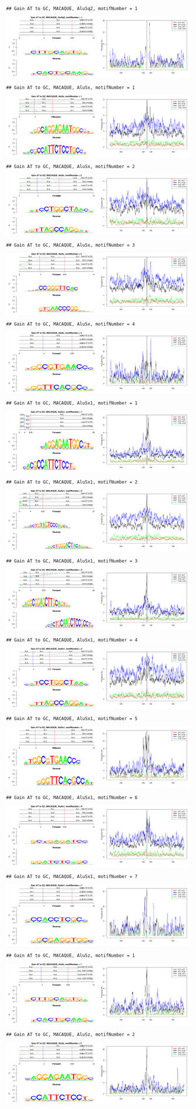 

```
## Gain AT to GC, MACAQUE, AluSq2, motifNumber = 1
```

![plot of chunk motifPValues](figure/motifPValues1.png) 

```
## Gain AT to GC, MACAQUE, AluSx, motifNumber = 1
```

![plot of chunk motifPValues](figure/motifPValues2.png) 

```
## Gain AT to GC, MACAQUE, AluSx, motifNumber = 2
```

![plot of chunk motifPValues](figure/motifPValues3.png) 

```
## Gain AT to GC, MACAQUE, AluSx, motifNumber = 3
```

![plot of chunk motifPValues](figure/motifPValues4.png) 

```
## Gain AT to GC, MACAQUE, AluSx, motifNumber = 4
```

![plot of chunk motifPValues](figure/motifPValues5.png) 

```
## Gain AT to GC, MACAQUE, AluSx1, motifNumber = 1
```

![plot of chunk motifPValues](figure/motifPValues6.png) 

```
## Gain AT to GC, MACAQUE, AluSx1, motifNumber = 2
```

![plot of chunk motifPValues](figure/motifPValues7.png) 

```
## Gain AT to GC, MACAQUE, AluSx1, motifNumber = 3
```

![plot of chunk motifPValues](figure/motifPValues8.png) 

```
## Gain AT to GC, MACAQUE, AluSx1, motifNumber = 4
```

![plot of chunk motifPValues](figure/motifPValues9.png) 

```
## Gain AT to GC, MACAQUE, AluSx1, motifNumber = 5
```

![plot of chunk motifPValues](figure/motifPValues10.png) 

```
## Gain AT to GC, MACAQUE, AluSx1, motifNumber = 6
```

![plot of chunk motifPValues](figure/motifPValues11.png) 

```
## Gain AT to GC, MACAQUE, AluSx1, motifNumber = 7
```

![plot of chunk motifPValues](figure/motifPValues12.png) 

```
## Gain AT to GC, MACAQUE, AluSz, motifNumber = 1
```

![plot of chunk motifPValues](figure/motifPValues13.png) 

```
## Gain AT to GC, MACAQUE, AluSz, motifNumber = 2
```

![plot of chunk motifPValues](figure/motifPValues14.png) 
  
